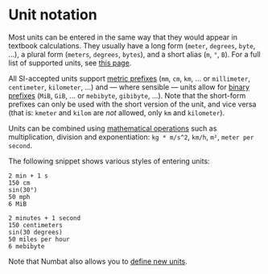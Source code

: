 # Unit notation

Most units can be entered in the same way that they would appear in textbook calculations. They
usually have a long form (`meter`, `degrees`, `byte`, …), a plural form (`meters`, `degrees`, `bytes`),
and a short alias (`m`, `°`, `B`). For a full list of supported units, see
[this page](./list-units.md).

All SI-accepted units support [metric prefixes](https://en.wikipedia.org/wiki/Metric_prefix) (`mm`, `cm`, `km`, ... or `millimeter`, `centimeter`, `kilometer`, ...)
and — where sensible — units allow for [binary prefixes](https://en.wikipedia.org/wiki/Binary_prefix) (`MiB`, `GiB`, ... or `mebibyte`, `gibibyte`, ...). Note
that the short-form prefixes can only be used with the short version of the unit, and vice versa (that is: `kmeter` and `kilom` are *not* allowed, only `km` and `kilometer`).

Units can be combined using [mathematical operations](./operators.md) such as multiplication, division and exponentiation: `kg * m/s^2`, `km/h`, `m²`, `meter per second`.

The following snippet shows various styles of entering units:
```nbt
2 min + 1 s
150 cm
sin(30°)
50 mph
6 MiB

2 minutes + 1 second
150 centimeters
sin(30 degrees)
50 miles per hour
6 mebibyte
```

Note that Numbat also allows you to [define new units](./unit-definitions.md).
